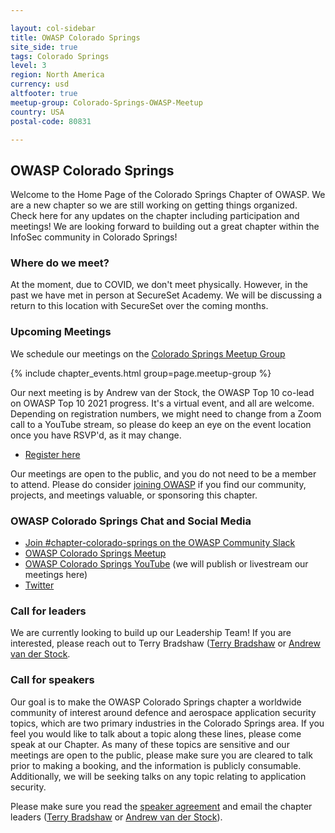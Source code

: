 ```yaml
---

layout: col-sidebar
title: OWASP Colorado Springs
site_side: true
tags: Colorado Springs
level: 3
region: North America
currency: usd
altfooter: true
meetup-group: Colorado-Springs-OWASP-Meetup
country: USA
postal-code: 80831

---
```

OWASP Colorado Springs
-----------------

Welcome to the Home Page of the Colorado Springs Chapter of OWASP. We are a new chapter so we are still working on getting things organized. Check here for any updates on the chapter including participation and meetings! We are looking forward to building out a great chapter within the InfoSec community in Colorado Springs!

### Where do we meet?

At the moment, due to COVID, we don't meet physically. However, in the past we have met in person at SecureSet Academy. We will be discussing a return to this location with SecureSet over the coming months.

### Upcoming Meetings

We schedule our meetings on the [Colorado Springs Meetup Group](https://www.meetup.com/OWASP-Colorado-Springs-Meetup/)

{% include chapter_events.html group=page.meetup-group %}

Our next meeting is by Andrew van der Stock, the OWASP Top 10 co-lead on OWASP Top 10 2021 progress. It's a virtual event, and all are welcome. Depending on registration numbers, we might need to change from a Zoom call to a YouTube stream, so please do keep an eye on the event location once you have RSVP'd, as it may change.

* [Register here](https://www.meetup.com/OWASP-Colorado-Springs-Meetup/events/277899154/)

Our meetings are open to the public, and you do not need to be a member to attend. Please do consider [joining OWASP](https://owasp.org/membership/) if you find our community, projects, and meetings valuable, or sponsoring this chapter.

### OWASP Colorado Springs Chat and Social Media

* [Join #chapter-colorado-springs on the OWASP Community Slack](https://owasp.org/slack/invite)
* [OWASP Colorado Springs Meetup](https://www.meetup.com/OWASP-Colorado-Springs-Meetup)
* [OWASP Colorado Springs YouTube](TBA) (we will publish or livestream our meetings here)
* [Twitter]()

### Call for leaders

We are currently looking to build up our Leadership Team! If you are interested, please reach out to Terry Bradshaw ([Terry Bradshaw](mailto:terry.bradshaw@owasp.org) or [Andrew van der Stock](mailto:vanderaj@owasp.org).

### Call for speakers

Our goal is to make the OWASP Colorado Springs chapter a worldwide community of interest around defence and aerospace application security topics, which are two primary industries in the Colorado Springs area. If you feel you would like to talk about a topic along these lines, please come speak at our Chapter. As many of these topics are sensitive and our meetings are open to the public, please make sure you are cleared to talk prior to making a booking, and the information is publicly consumable. Additionally, we will be seeking talks on any topic relating to application security.

Please make sure you read the [speaker agreement](/www-policy/speaker-agreement) and email the chapter leaders ([Terry Bradshaw](mailto:terry.bradshaw@owasp.org) or [Andrew van der Stock](mailto:vanderaj@owasp.org)).
